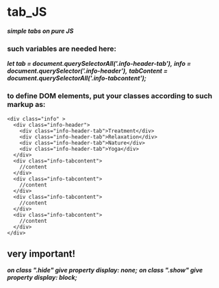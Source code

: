 # tab_JS
***simple tabs on pure JS***

### such variables are needed here:

***let tab = document.querySelectorAll('.info-header-tab'),***
***info = document.querySelector('.info-header'),***
***tabContent = document.querySelectorAll('.info-tabcontent');***

### to define DOM elements, put your classes according to such markup as:

    <div class="info" >
      <div class="info-header">
        <div class="info-header-tab">Treatment</div>
        <div class="info-header-tab">Relaxation</div>
        <div class="info-header-tab">Nature</div>
        <div class="info-header-tab">Yoga</div>
      </div>
      <div class="info-tabcontent">
        //content
      </div>
      <div class="info-tabcontent">
        //content
      </div>
      <div class="info-tabcontent">
        //content
      </div>
      <div class="info-tabcontent">
        //content
      </div>
    </div>

## very important! 
***on class ".hide" give property display: none;***
***on class ".show" give property display: block;***
